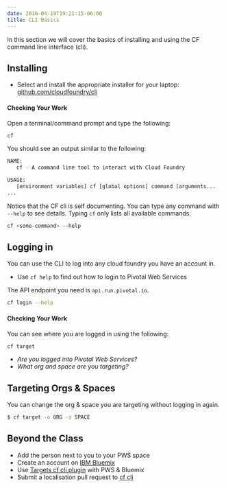 ```yaml
---
date: 2016-04-19T19:21:15-06:00
title: CLI Basics
---
```


In this section we will cover the basics of installing and using the CF command line interface (cli).

## Installing

* Select and install the appropriate installer for your laptop: [github.com/cloudfoundry/cli](https://github.com/cloudfoundry/cli#downloads)

#### Checking Your Work

Open a terminal/command prompt and type the following:

```sh
cf
```

You should see an output similar to the following:

```sh
NAME:
   cf - A command line tool to interact with Cloud Foundry

USAGE:
   [environment variables] cf [global options] command [arguments...
...
```

Notice that the CF cli is self documenting.  You can type any command with `--help` to see details.  Typing `cf` only lists all available commands.

```sh
cf <some-command> --help
```

## Logging in

You can use the CLI to log into any cloud foundry you have an account in.

* Use `cf help` to find out how to login to Pivotal Web Services

The API endpoint you need is `api.run.pivotal.io`.

```sh
cf login --help
```

#### Checking Your Work

You can see where you are logged in using the following:

```sh
cf target
```

* _Are you logged into Pivotal Web Services?_
* _What org and space are you targeting?_

## Targeting Orgs & Spaces

You can change the org & space you are targeting without logging in again.

```bash
$ cf target -o ORG -s SPACE
```

## Beyond the Class

  * Add the person next to you to your PWS space
  * Create an account on [IBM Bluemix](https://console.ng.bluemix.net/registration/)
  * Use [Targets cf cli plugin](https://github.com/guidowb/cf-targets-plugin) with PWS &amp; Bluemix
  * Submit a localisation pull request to [cf cli](https://github.com/cloudfoundry/cli/blob/master/cf/i18n/README-i18n.md)
